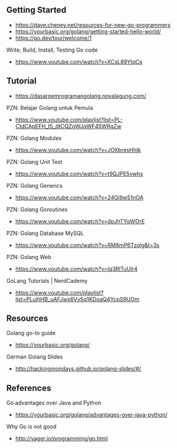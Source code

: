 ## Getting Started

- https://dave.cheney.net/resources-for-new-go-programmers
- https://yourbasic.org/golang/getting-started-hello-world/
- https://go.dev/tour/welcome/1

Write, Build, Install, Testing Go code
- https://www.youtube.com/watch?v=XCsL89YtqCs


## Tutorial

- https://dasarpemrogramangolang.novalagung.com/

PZN: Belajar Golang untuk Pemula
- https://www.youtube.com/playlist?list=PL-CtdCApEFH_t5_dtCQZgWJqWF45WRgZw

PZN: Golang Modules
- https://www.youtube.com/watch?v=JOXbresHhIk

PZN: Golang Unit Test
- https://www.youtube.com/watch?v=t9QJPE5vwhs

PZN: Golang Generics
- https://www.youtube.com/watch?v=24Gi9w51nOA

PZN: Golang Goroutines
- https://www.youtube.com/watch?v=dpJhTYqWOrE

PZN: Golang Database MySQL
- https://www.youtube.com/watch?v=RM8mP6Tzolg&t=3s

PZN: Golang Web
- https://www.youtube.com/watch?v=Iq3RITuUlr4

GoLang Tutorials | NerdCademy
- https://www.youtube.com/playlist?list=PLujhHB_uAFJws6Vv5q1KDoaQ4YcpS9UOm



## Resources

Golang go-to guide
- https://yourbasic.org/golang/

German Golang Slides
- http://hackingmondays.github.io/golang-slides/#/

## References

Go advantages over Java and Python
- https://yourbasic.org/golang/advantages-over-java-python/

Why Go is not good
- http://yager.io/programming/go.html
